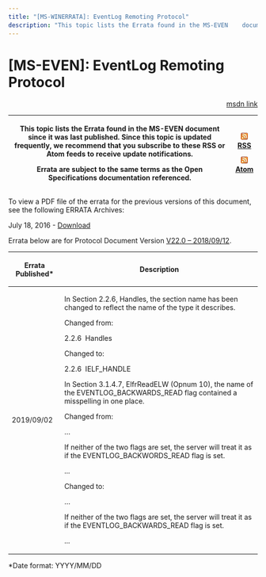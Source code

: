 ```yaml
---
title: "[MS-WINERRATA]: EventLog Remoting Protocol"
description: "This topic lists the Errata found in the MS-EVEN    document since it was last published. Since this topic is updated    frequently, we recommend"
---
```


# [MS-EVEN]: EventLog Remoting Protocol

<p align="right"><a href="https://msdn.microsoft.com/en-us/library/8bdff684-9352-4922-a6e9-06be9e841fa4">msdn link</a></p>
<p> </p>

<table>
 <thead>
  <tr>
   <th>
   <p>This topic lists the Errata found in the MS-EVEN
   document since it was last published. Since this topic is updated
   frequently, we recommend that you subscribe to these RSS or Atom feeds to receive
   update notifications.</p>
   <p>Errata are subject to the same terms as the
   Open Specifications documentation referenced.</p>
   <p> </p>
   </th>
   <th>
   <p><img id="Picture 228" src="ms-winerrata_files/image001.png"><a href="http://blogs.msdn.com/b/protocol_content_errata/rss.aspx">RSS</a> </p>
   <p><img id="Picture 227" src="ms-winerrata_files/image001.png"><a href="http://blogs.msdn.com/b/protocol_content_errata/atom.aspx">Atom</a> </p>
   <p> </p>
   </th>
  </tr>
 </thead>
</table>

<p>To view a PDF file of the errata for the previous versions
of this document, see the following ERRATA Archives:</p>

<p>July 18, 2016 - <a href="http://go.microsoft.com/fwlink/?LinkId=822549">Download</a></p>

<p>Errata below are for Protocol Document Version <a href="https://docs.microsoft.com/en-us/openspecs/windows_protocols/ms-even/55b13664-f739-4e4e-bd8d-04eeda59d09f">V22.0
– 2018/09/12</a>.</p>

<table>
 <thead>
  <tr>
   <th>
   <p>Errata Published*</p>
   </th>
   <th>
   <p>Description</p>
   </th>
  </tr>
 </thead>
 <tr>
  <td>
  <p>2019/09/02</p>
  </td>
  <td>
  <p>In Section 2.2.6, Handles, the section name has
  been changed to reflect the name of the type it describes. </p>
  <p> </p>
  <p>Changed from:</p>
  <p> </p>
  <p> 2.2.6  Handles</p>
  <p> </p>
  <p>Changed to:</p>
  <p> </p>
  <p>2.2.6  IELF_HANDLE</p>
  <p> </p>
  <p>In Section 3.1.4.7, ElfrReadELW (Opnum 10), the name
  of the EVENTLOG_BACKWARDS_READ flag contained a misspelling in one place. </p>
  <p> </p>
  <p>Changed from:</p>
  <p> </p>
  <p>… </p>
  <p> </p>
  <p>If neither of the two flags are set, the server will
  treat it as if the EVENTLOG_BACKWORDS_READ flag is set. </p>
  <p> </p>
  <p>...</p>
  <p> </p>
  <p>Changed to:</p>
  <p> </p>
  <p>… </p>
  <p> </p>
  <p>If neither of the two flags are set, the server will treat
  it as if the EVENTLOG_BACKWARDS_READ flag is set. </p>
  <p> </p>
  <p>...</p>
  <p> </p>
  </td>
 </tr>
</table>

<p>*Date format: YYYY/MM/DD</p>


                